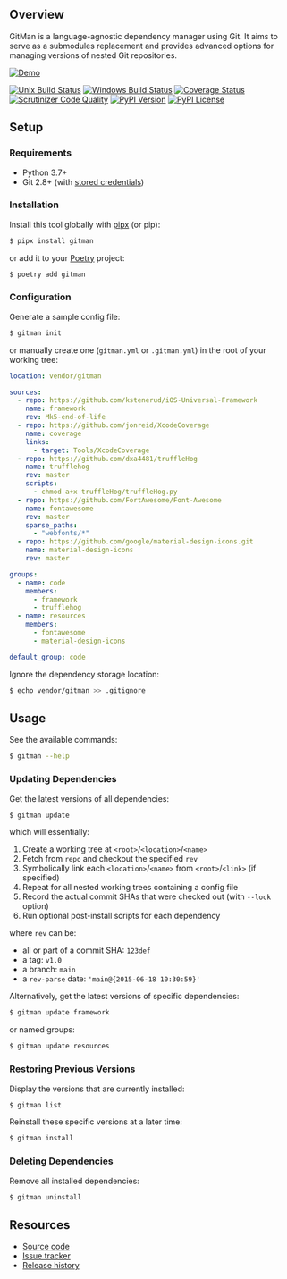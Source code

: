 ## Overview

GitMan is a language-agnostic dependency manager using Git. It aims to serve as a submodules replacement and provides advanced options for managing versions of nested Git repositories.

[![Demo](https://raw.githubusercontent.com/jacebrowning/gitman/main/docs/demo.gif)](https://asciinema.org/a/y3VenEKfLreczVpaLPbnU6AEQ)

[![Unix Build Status](https://img.shields.io/travis/com/jacebrowning/gitman/main.svg?label=unix)](https://travis-ci.com/jacebrowning/gitman)
[![Windows Build Status](https://img.shields.io/appveyor/ci/jacebrowning/gitman/main.svg?label=window)](https://ci.appveyor.com/project/jacebrowning/gitman)
[![Coverage Status](https://img.shields.io/coveralls/jacebrowning/gitman/main.svg)](https://coveralls.io/r/jacebrowning/gitman)
[![Scrutinizer Code Quality](https://img.shields.io/scrutinizer/g/jacebrowning/gitman.svg)](https://scrutinizer-ci.com/g/jacebrowning/gitman/?branch=main)
[![PyPI Version](https://img.shields.io/pypi/v/GitMan.svg)](https://pypi.org/project/GitMan)
[![PyPI License](https://img.shields.io/pypi/l/GitMan.svg)](https://pypi.org/project/GitMan)

## Setup

### Requirements

- Python 3.7+
- Git 2.8+ (with [stored credentials](http://gitman.readthedocs.io/en/latest/setup/git/))

### Installation

Install this tool globally with [pipx](https://pipxproject.github.io/pipx/) (or pip):

```sh
$ pipx install gitman
```
or add it to your [Poetry](https://python-poetry.org/docs/) project:

```sh
$ poetry add gitman
```

### Configuration

Generate a sample config file:

```sh
$ gitman init
```

or manually create one (`gitman.yml` or `.gitman.yml`) in the root of your working tree:

```yaml
location: vendor/gitman

sources:
  - repo: https://github.com/kstenerud/iOS-Universal-Framework
    name: framework
    rev: Mk5-end-of-life
  - repo: https://github.com/jonreid/XcodeCoverage
    name: coverage
    links:
      - target: Tools/XcodeCoverage
  - repo: https://github.com/dxa4481/truffleHog
    name: trufflehog
    rev: master
    scripts:
      - chmod a+x truffleHog/truffleHog.py
  - repo: https://github.com/FortAwesome/Font-Awesome
    name: fontawesome
    rev: master
    sparse_paths:
      - "webfonts/*"
  - repo: https://github.com/google/material-design-icons.git
    name: material-design-icons
    rev: master

groups:
  - name: code
    members:
      - framework
      - trufflehog
  - name: resources
    members:
      - fontawesome
      - material-design-icons

default_group: code
```

Ignore the dependency storage location:

```sh
$ echo vendor/gitman >> .gitignore
```

## Usage

See the available commands:

```sh
$ gitman --help
```

### Updating Dependencies

Get the latest versions of all dependencies:

```sh
$ gitman update
```

which will essentially:

1. Create a working tree at `<root>`/`<location>`/`<name>`
2. Fetch from `repo` and checkout the specified `rev`
3. Symbolically link each `<location>`/`<name>` from `<root>`/`<link>` (if specified)
4. Repeat for all nested working trees containing a config file
5. Record the actual commit SHAs that were checked out (with `--lock` option)
6. Run optional post-install scripts for each dependency

where `rev` can be:

- all or part of a commit SHA: `123def`
- a tag: `v1.0`
- a branch: `main`
- a `rev-parse` date: `'main@{2015-06-18 10:30:59}'`

Alternatively, get the latest versions of specific dependencies:

```sh
$ gitman update framework
```

or named groups:

```sh
$ gitman update resources
```

### Restoring Previous Versions

Display the versions that are currently installed:

```sh
$ gitman list
```

Reinstall these specific versions at a later time:

```sh
$ gitman install
```

### Deleting Dependencies

Remove all installed dependencies:

```sh
$ gitman uninstall
```

## Resources

- [Source code](https://github.com/jacebrowning/gitman)
- [Issue tracker](https://github.com/jacebrowning/gitman/issues)
- [Release history](https://github.com/jacebrowning/gitman/blob/main/CHANGELOG.md)
